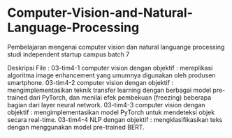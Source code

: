 # Computer-Vision-and-Natural-Language-Processing
Pembelajaran mengenai computer vision dan natural languange processing
studi independent startup campus batch 7 

Deskripsi File : 
03-tim4-1 computer vision dengan objektif : mereplikasi algoritma image enhancement yang umumnya digunakan oleh produsen smartphone.
03-tim4-2 computer vision dengan objektif : mengimplementasikan teknik transfer learning dengan berbagai model pre-trained dari PyTorch, dan
menilai efek pembekuan (freezing) beberapa bagian dari layer neural network.
03-tim4-3 computer vision dengan objektif : mengimplementasikan model PyTorch untuk mendeteksi objek secara real-time.
03-tim4-4 NLP dengan objektif : mengklasifikasikan teks dengan menggunakan model pre-trained BERT.
